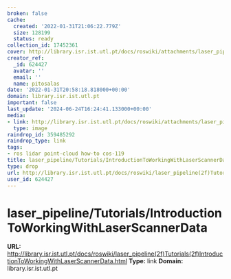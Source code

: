 ```yaml
---
broken: false
cache:
  created: '2022-01-31T21:06:22.779Z'
  size: 128199
  status: ready
collection_id: 17452361
cover: http://library.isr.ist.utl.pt/docs/roswiki/attachments/laser_pipeline(2f)Tutorials(2f)IntroductionToWorkingWithLaserScannerData/rviz_base_small.png
creator_ref:
  _id: 624427
  avatar: ''
  email: ''
  name: pitosalas
date: '2022-01-31T20:58:18.818000+00:00'
domain: library.isr.ist.utl.pt
important: false
last_update: '2024-06-24T16:24:41.133000+00:00'
media:
- link: http://library.isr.ist.utl.pt/docs/roswiki/attachments/laser_pipeline(2f)Tutorials(2f)IntroductionToWorkingWithLaserScannerData/rviz_base_small.png
  type: image
raindrop_id: 359485292
raindrop_type: link
tags:
- ros lidar point-cloud how-to cos-119
title: laser_pipeline/Tutorials/IntroductionToWorkingWithLaserScannerData
type: drop
url: http://library.isr.ist.utl.pt/docs/roswiki/laser_pipeline(2f)Tutorials(2f)IntroductionToWorkingWithLaserScannerData.html
user_id: 624427
---
```


# laser_pipeline/Tutorials/IntroductionToWorkingWithLaserScannerData

**URL:** http://library.isr.ist.utl.pt/docs/roswiki/laser_pipeline(2f)Tutorials(2f)IntroductionToWorkingWithLaserScannerData.html
**Type:** link
**Domain:** library.isr.ist.utl.pt
